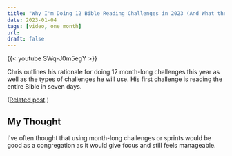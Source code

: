 ```yaml
---
title: "Why I'm Doing 12 Bible Reading Challenges in 2023 (And What the First One Is) ➡️"
date: 2023-01-04
tags: [video, one month]
url:
draft: false
---
```


{{< youtube SWq-J0m5egY >}}

Chris outlines his rationale for doing 12 month-long challenges this year as well as the types of challenges he will use. His first challenge is reading the entire Bible in seven days.

([Related post](https://churchm.ag/30-day-bible-reading-challenges/).)


## My Thought
I've often thought that using month-long challenges or sprints would be good as a congregation as it would give focus and still feels manageable. 